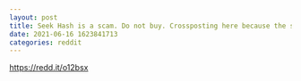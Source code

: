 ```yaml
--- 
layout: post 
title: Seek Hash is a scam. Do not buy. Crossposting here because the scammer tries to report all posts asking about his scam. 
date: 2021-06-16 1623841713 
categories: reddit 
--- 
```

https://redd.it/o12bsx